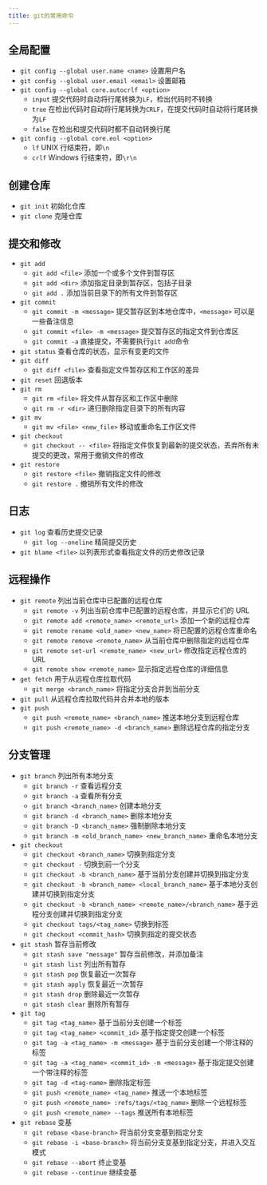 ```yaml
---
title: git的常用命令
---
```


## 全局配置

- `git config --global user.name <name>` 设置用户名
- `git config --global user.email <email>` 设置邮箱
- `git config --global core.autocrlf <option>`
  - `input` 提交代码时自动将行尾转换为`LF`，检出代码时不转换
  - `true` 在检出代码时自动将行尾转换为`CRLF`，在提交代码时自动将行尾转换为`LF`
  - `false` 在检出和提交代码时都不自动转换行尾
- `git config --global core.eol <option>`
  - `lf` UNIX 行结束符，即`\n`
  - `crlf` Windows 行结束符，即`\r\n`

## 创建仓库

- `git init` 初始化仓库
- `git clone` 克隆仓库

## 提交和修改

- `git add`
  - `git add <file>` 添加一个或多个文件到暂存区
  - `git add <dir>` 添加指定目录到暂存区，包括子目录
  - `git add .` 添加当前目录下的所有文件到暂存区
- `git commit`
  - `git commit -m <message>` 提交暂存区到本地仓库中，`<message>` 可以是一些备注信息
  - `git commit <file> -m <message>` 提交暂存区的指定文件到仓库区
  - `git commit -a` 直接提交，不需要执行`git add`命令
- `git status` 查看仓库的状态，显示有变更的文件
- `git diff`
  - `git diff <file>` 查看指定文件暂存区和工作区的差异
- `git reset` 回退版本
- `git rm`
  - `git rm <file>` 将文件从暂存区和工作区中删除
  - `git rm -r <dir>` 递归删除指定目录下的所有内容
- `git mv`
  - `git mv <file> <new_file>` 移动或重命名工作区文件
- `git checkout`
  - `git checkout -- <file>` 将指定文件恢复到最新的提交状态，丢弃所有未提交的更改，常用于撤销文件的修改
- `git restore`
  - `git restore <file>` 撤销指定文件的修改
  - `git restore .` 撤销所有文件的修改

## 日志

- `git log` 查看历史提交记录
  - `git log --oneline` 精简提交历史
- `git blame <file>` 以列表形式查看指定文件的历史修改记录

## 远程操作

- `git remote` 列出当前仓库中已配置的远程仓库
  - `git remote -v` 列出当前仓库中已配置的远程仓库，并显示它们的 URL
  - `git remote add <remote_name> <remote_url>` 添加一个新的远程仓库
  - `git remote rename <old_name> <new_name>` 将已配置的远程仓库重命名
  - `git remote remove <remote_name>` 从当前仓库中删除指定的远程仓库
  - `git remote set-url <remote_name> <new_url>` 修改指定远程仓库的 URL
  - `git remote show <remote_name>` 显示指定远程仓库的详细信息
- `get fetch` 用于从远程仓库拉取代码
  - `git merge <branch_name>` 将指定分支合并到当前分支
- `git pull` 从远程仓库拉取代码并合并本地的版本
- `git push`
  - `git push <remote_name> <branch_name>` 推送本地分支到远程仓库
  - `git push <remote_name> -d <branch_name>` 删除远程仓库的指定分支

## 分支管理

- `git branch` 列出所有本地分支
  - `git branch -r` 查看远程分支
  - `git branch -a` 查看所有分支
  - `git branch <branch_name>` 创建本地分支
  - `git branch -d <branch_name>` 删除本地分支
  - `git branch -D <branch_name>` 强制删除本地分支
  - `git branch -m <old_branch_name> <new_branch_name>` 重命名本地分支
- `git checkout`
  - `git checkout <branch_name>` 切换到指定分支
  - `git checkout -` 切换到前一个分支
  - `git checkout -b <branch_name>` 基于当前分支创建并切换到指定分支
  - `git checkout -b <branch_name> <local_branch_name>` 基于本地分支创建并切换到指定分支
  - `git checkout -b <branch_name> <remote_name>/<branch_name>` 基于远程分支创建并切换到指定分支
  - `git checkout tags/<tag_name>` 切换到标签
  - `git checkout <commit_hash>` 切换到指定的提交状态
- `git stash` 暂存当前修改
  - `git stash save "message"` 暂存当前修改，并添加备注
  - `git stash list` 列出所有暂存
  - `git stash pop` 恢复最近一次暂存
  - `git stash apply` 恢复最近一次暂存
  - `git stash drop` 删除最近一次暂存
  - `git stash clear` 删除所有暂存
- `git tag`
  - `git tag <tag_name>` 基于当前分支创建一个标签
  - `git tag <tag_name> <commit_id>` 基于指定提交创建一个标签
  - `git tag -a <tag_name> -m <message>` 基于当前分支创建一个带注释的标签
  - `git tag -a <tag_name> <commit_id> -m <message>` 基于指定提交创建一个带注释的标签
  - `git tag -d <tag-name>` 删除指定标签
  - `git push <remote_name> <tag_name>` 推送一个本地标签
  - `git push <remote_name> :refs/tags/<tag_name>` 删除一个远程标签
  - `git push <remote_name> --tags` 推送所有本地标签
- `git rebase` 变基
  - `git rebase <base-branch>` 将当前分支变基到指定分支
  - `git rebase -i <base-branch>` 将当前分支变基到指定分支，并进入交互模式
  - `git rebase --abort` 终止变基
  - `git rebase --continue` 继续变基
